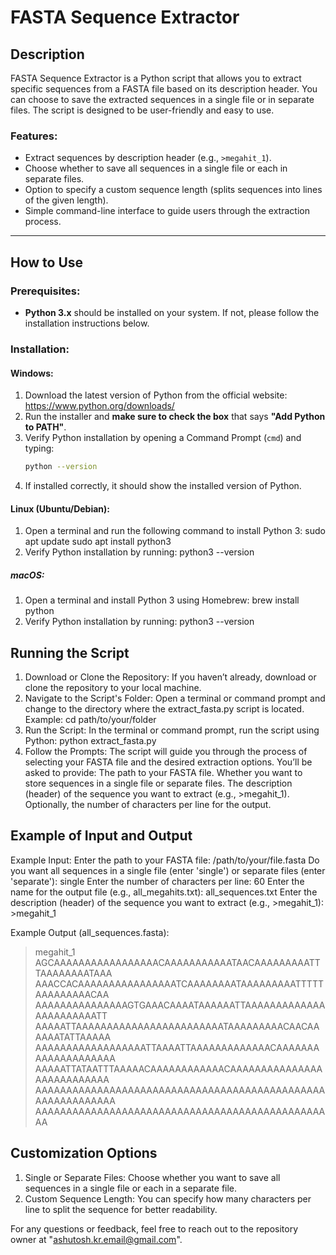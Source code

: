 # FASTA Sequence Extractor

## Description

FASTA Sequence Extractor is a Python script that allows you to extract specific sequences from a FASTA file based on its description header. You can choose to save the extracted sequences in a single file or in separate files. The script is designed to be user-friendly and easy to use.

### Features:
- Extract sequences by description header (e.g., `>megahit_1`).
- Choose whether to save all sequences in a single file or each in separate files.
- Option to specify a custom sequence length (splits sequences into lines of the given length).
- Simple command-line interface to guide users through the extraction process.

---

## How to Use

### Prerequisites:
- **Python 3.x** should be installed on your system. If not, please follow the installation instructions below.

### Installation:

#### Windows:
1. Download the latest version of Python from the official website: https://www.python.org/downloads/
2. Run the installer and **make sure to check the box** that says **"Add Python to PATH"**.
3. Verify Python installation by opening a Command Prompt (`cmd`) and typing:
   ```bash
   python --version
4. If installed correctly, it should show the installed version of Python.

#### Linux (Ubuntu/Debian):
1. Open a terminal and run the following command to install Python 3:
    sudo apt update
    sudo apt install python3
2. Verify Python installation by running:
    python3 --version


##### macOS:
1. Open a terminal and install Python 3 using Homebrew:
    brew install python
2. Verify Python installation by running:
    python3 --version

## Running the Script
1. Download or Clone the Repository:
    If you haven’t already, download or clone the repository to your local machine.
2. Navigate to the Script's Folder: Open a terminal or command prompt and change to the directory where the extract_fasta.py script is located.
    Example:
    cd path/to/your/folder
3. Run the Script:
    In the terminal or command prompt, run the script using Python:
    python extract_fasta.py
4. Follow the Prompts: The script will guide you through the process of selecting your FASTA file and the desired extraction options.
    You’ll be asked to provide:
    The path to your FASTA file.
    Whether you want to store sequences in a single file or separate files.
    The description (header) of the sequence you want to extract (e.g., >megahit_1).
    Optionally, the number of characters per line for the output.

## Example of Input and Output
Example Input:
  Enter the path to your FASTA file: /path/to/your/file.fasta
  Do you want all sequences in a single file (enter 'single') or separate files (enter 'separate'): single
  Enter the number of characters per line: 60
  Enter the name for the output file (e.g., all_megahits.txt): all_sequences.txt
  Enter the description (header) of the sequence you want to extract (e.g., >megahit_1): >megahit_1
 
Example Output (all_sequences.fasta):
   >megahit_1
  AGCAAAAAAAAAAAAAAAAACAAAAAAAAAAATAACAAAAAAAAATTTAAAAAAAATAAA
  AAACCACAAAAAAAAAAAAAAAATCAAAAAAAATAAAAAAAAATTTTTAAAAAAAAACAA
  AAAAAAAAAAAAAAAGTGAAACAAAATAAAAAATTAAAAAAAAAAAAAAAAAAAAAAATT
  AAAAATTAAAAAAAAAAAAAAAAAAAAAAAATAAAAAAAAACAACAAAAAATATTAAAAA
  AAAAAAAAAAAAAAAAAATTAAAATTAAAAAAAAAAAAACAAAAAAAAAAAAAAAAAAAA
  AAAAATTATAATTTAAAAACAAAAAAAAAAAACAAAAAAAAAAAAAAAAAAAAAAAAAAA
  AAAAAAAAAAAAAAAAAAAAAAAAAAAAAAAAAAAAAAAAAAAAAAAAAAAAAAAAAAAA
  AAAAAAAAAAAAAAAAAAAAAAAAAAAAAAAAAAAAAAAAAAAAAAAAA

## Customization Options
  1. Single or Separate Files: Choose whether you want to save all sequences in a single file or each in a separate file.
  2. Custom Sequence Length: You can specify how many characters per line to split the sequence for better readability.

For any questions or feedback, feel free to reach out to the repository owner at "ashutosh.kr.email@gmail.com".


